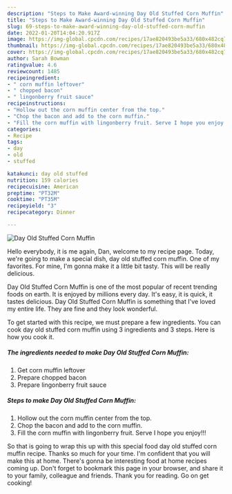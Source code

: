 ```yaml
---
description: "Steps to Make Award-winning Day Old Stuffed Corn Muffin"
title: "Steps to Make Award-winning Day Old Stuffed Corn Muffin"
slug: 69-steps-to-make-award-winning-day-old-stuffed-corn-muffin
date: 2022-01-20T14:04:20.917Z
image: https://img-global.cpcdn.com/recipes/17ae820493be5a33/680x482cq70/day-old-stuffed-corn-muffin-recipe-main-photo.jpg
thumbnail: https://img-global.cpcdn.com/recipes/17ae820493be5a33/680x482cq70/day-old-stuffed-corn-muffin-recipe-main-photo.jpg
cover: https://img-global.cpcdn.com/recipes/17ae820493be5a33/680x482cq70/day-old-stuffed-corn-muffin-recipe-main-photo.jpg
author: Sarah Bowman
ratingvalue: 4.6
reviewcount: 1485
recipeingredient:
- " corn muffin leftover"
- " chopped bacon"
- " lingonberry fruit sauce"
recipeinstructions:
- "Hollow out the corn muffin center from the top."
- "Chop the bacon and add to the corn muffin."
- "Fill the corn muffin with lingonberry fruit. Serve I hope you enjoy!!!"
categories:
- Recipe
tags:
- day
- old
- stuffed

katakunci: day old stuffed 
nutrition: 159 calories
recipecuisine: American
preptime: "PT32M"
cooktime: "PT35M"
recipeyield: "3"
recipecategory: Dinner

---
```



![Day Old Stuffed Corn Muffin](https://img-global.cpcdn.com/recipes/17ae820493be5a33/680x482cq70/day-old-stuffed-corn-muffin-recipe-main-photo.jpg)

Hello everybody, it is me again, Dan, welcome to my recipe page. Today, we're going to make a special dish, day old stuffed corn muffin. One of my favorites. For mine, I'm gonna make it a little bit tasty. This will be really delicious.

Day Old Stuffed Corn Muffin is one of the most popular of recent trending foods on earth. It is enjoyed by millions every day. It's easy, it is quick, it tastes delicious. Day Old Stuffed Corn Muffin is something that I've loved my entire life. They are fine and they look wonderful.




To get started with this recipe, we must prepare a few ingredients. You can cook day old stuffed corn muffin using 3 ingredients and 3 steps. Here is how you cook it.

<!--inarticleads1-->

##### The ingredients needed to make Day Old Stuffed Corn Muffin:

1. Get  corn muffin leftover
1. Prepare  chopped bacon
1. Prepare  lingonberry fruit sauce




<!--inarticleads2-->

##### Steps to make Day Old Stuffed Corn Muffin:

1. Hollow out the corn muffin center from the top.
1. Chop the bacon and add to the corn muffin.
1. Fill the corn muffin with lingonberry fruit. Serve I hope you enjoy!!!




So that is going to wrap this up with this special food day old stuffed corn muffin recipe. Thanks so much for your time. I'm confident that you will make this at home. There's gonna be interesting food at home recipes coming up. Don't forget to bookmark this page in your browser, and share it to your family, colleague and friends. Thank you for reading. Go on get cooking!
